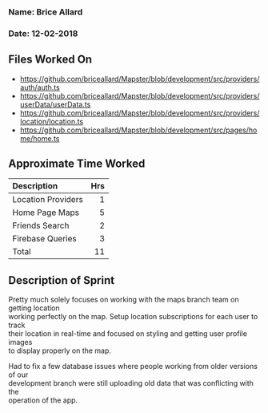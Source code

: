 ### Name: Brice Allard
### Date: 12-02-2018

## Files Worked On

- https://github.com/briceallard/Mapster/blob/development/src/providers/auth/auth.ts
- https://github.com/briceallard/Mapster/blob/development/src/providers/userData/userData.ts
- https://github.com/briceallard/Mapster/blob/development/src/providers/location/location.ts
- https://github.com/briceallard/Mapster/blob/development/src/pages/home/home.ts



## Approximate Time Worked

| Description                     | Hrs  |
| :------------------------------ | ---: |
| Location Providers              | 1    |
| Home Page Maps                  | 5    |
| Friends Search                  | 2    |
| Firebase Queries                | 3    |
| Total                           | 11   |

## Description of Sprint

Pretty much solely focuses on working with the maps branch team on getting location  
working perfectly on the map. Setup location subscriptions for each user to track  
their location in real-time and focused on styling and getting user profile images  
to display properly on the map.  

Had to fix a few database issues where people working from older versions of our  
development branch were still uploading old data that was conflicting with the  
operation of the app.